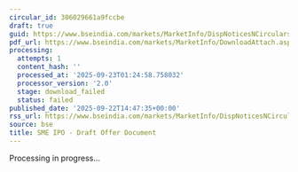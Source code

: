 ```yaml
---
circular_id: 306029661a9fccbe
draft: true
guid: https://www.bseindia.com/markets/MarketInfo/DispNoticesNCirculars.aspx?Noticeid={D7A7877F-52F1-48D0-B731-BDF90A15AA73}&noticeno=20250922-56&dt=09/22/2025&icount=56&totcount=58&flag=0
pdf_url: https://www.bseindia.com/markets/MarketInfo/DownloadAttach.aspx?id=20250922-56&attachedId=
processing:
  attempts: 1
  content_hash: ''
  processed_at: '2025-09-23T01:24:58.758032'
  processor_version: '2.0'
  stage: download_failed
  status: failed
published_date: '2025-09-22T14:47:35+00:00'
rss_url: https://www.bseindia.com/markets/MarketInfo/DispNoticesNCirculars.aspx?Noticeid={D7A7877F-52F1-48D0-B731-BDF90A15AA73}&noticeno=20250922-56&dt=09/22/2025&icount=56&totcount=58&flag=0
source: bse
title: SME IPO - Draft Offer Document
---
```


Processing in progress...
